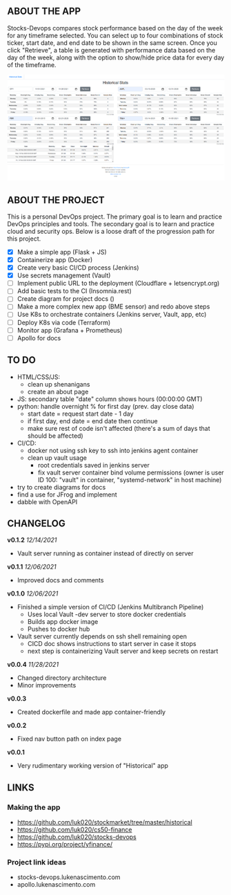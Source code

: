 ## ABOUT THE APP

Stocks-Devops compares stock performance based on the day of the week for any timeframe selected. You can select up to four combinations of stock ticker, start date, and end date to be shown in the same screen. Once you click "Retrieve", a table is generated with performance data based on the day of the week, along with the option to show/hide price data for every day of the timeframe.

![App main page screenshot](./docs/images/screenshot1.png)

## ABOUT THE PROJECT

This is a personal DevOps project. The primary goal is to learn and practice DevOps principles and tools. The secondary goal is to learn and practice cloud and security ops. Below is a loose draft of the progression path for this project.

- [x] Make a simple app (Flask + JS)
- [x] Containerize app (Docker)
- [x] Create very basic CI/CD process (Jenkins)
- [x] Use secrets management (Vault)
- [ ] Implement public URL to the deployment (Cloudflare + letsencrypt.org)
- [ ] Add basic tests to the CI (Insomnia.rest)
- [ ] Create diagram for project docs ()
- [ ] Make a more complex new app (BME sensor) and redo above steps
- [ ] Use K8s to orchestrate containers (Jenkins server, Vault, app, etc)
- [ ] Deploy K8s via code (Terraform)
- [ ] Monitor app (Grafana + Prometheus)
- [ ] Apollo for docs

## TO DO

- HTML/CSS/JS:
    - clean up shenanigans
    - create an about page
- JS: secondary table "date" column shows hours (00:00:00 GMT)
- python: handle overnight % for first day (prev. day close data)
    - start date = request start date - 1 day
    - if first day, end date = end date then continue
    - make sure rest of code isn't affected (there's a sum of days that should be affected)
- CI/CD:
    - docker not using ssh key to ssh into jenkins agent container
    - clean up vault usage
        - root credentials saved in jenkins server
        - fix vault server container bind volume permissions (owner is user ID 100: "vault" in container, "systemd-network" in host machine)
- try to create diagrams for docs
- find a use for JFrog and implement
- dabble with OpenAPI

## CHANGELOG

**v0.1.2** *12/14/2021*
- Vault server running as container instead of directly on server

**v0.1.1** *12/06/2021*
- Improved docs and comments

**v0.1.0** *12/06/2021*
- Finished a simple version of CI/CD (Jenkins Multibranch Pipeline)
    - Uses local Vault -dev server to store docker credentials
    - Builds app docker image
    - Pushes to docker hub
- Vault server currently depends on ssh shell remaining open
    - CICD doc shows instructions to start server in case it stops
    - next step is containerizing Vault server and keep secrets on restart

**v0.0.4** *11/28/2021*
- Changed directory architecture
- Minor improvements

**v0.0.3**
- Created dockerfile and made app container-friendly

**v0.0.2**
- Fixed nav button path on index page

**v0.0.1**
- Very rudimentary working version of "Historical" app

## LINKS

### Making the app

- https://github.com/luk020/stockmarket/tree/master/historical
- https://github.com/luk020/cs50-finance
- https://github.com/luk020/stocks-devops
- https://pypi.org/project/yfinance/

### Project link ideas

- stocks-devops.lukenascimento.com
- apollo.lukenascimento.com